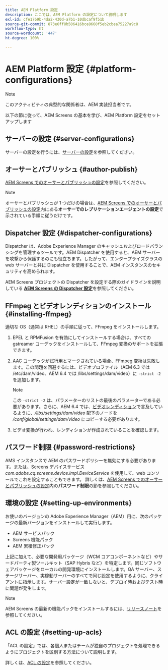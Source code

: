 ```yaml
---
title: AEM Platform 設定
description: ここでは、AEM Platform の設定について説明します
exl-id: cfe1769b-4da2-430d-a7b1-10dbcaf9f51b
source-git-commit: 873e6ff8b506416bce8660f5eb2cbea75227a9c8
workflow-type: ht
source-wordcount: '447'
ht-degree: 100%

---
```


# AEM Platform 設定 {#platform-configurations}

>[!NOTE]
>
>このアクティビティの典型的な関係者は、AEM 実装担当者です。

以下の節に従って、AEM Screens の基本を学び、AEM Platform 設定をセットアップします

## サーバーの設定 {#server-configurations}

サーバーの設定を行うには、[サーバーの設定](https://experienceleague.adobe.com/ja/docs/experience-manager-screens/user-guide/administering/configuring-screens-introduction#ServerConfiguration)を参照してください。

## オーサーとパブリッシュ {#author-publish}

[AEM Screens でのオーサーとパブリッシュの設定](https://experienceleague.adobe.com/ja/docs/experience-manager-screens/user-guide/administering/author-publish/author-and-publish)を参照してください。

>[!NOTE]
>
>オーサーとパブリッシュが 1 つだけの場合は、[AEM Screens でのオーサーとパブリッシュの設定](https://experienceleague.adobe.com/ja/docs/experience-manager-screens/user-guide/administering/author-publish/author-and-publish)内にある&#x200B;**オーサーでのレプリケーションエージェントの設定**&#x200B;で示されている手順に従うだけです。

## Dispatcher 設定 {#dispatcher-configurations}

Dispatcher は、Adobe Experience Manager のキャッシュおよびロードバランシングを管理するツールです。AEM Dispatcher を使用すると、AEM サーバーを攻撃から保護するのにも役立ちます。したがって、エンタープライズクラスの web サーバーと共に Dispatcher を使用することで、AEM インスタンスのセキュリティを高められます。

AEM Screens プロジェクトの Dispatcher を設定する際のガイドラインを説明している **[AEM Screens の Dispatcher 設定](https://experienceleague.adobe.com/ja/docs/experience-manager-screens/user-guide/administering/dispatcher-configurations-aem-screens)**&#x200B;を参照してください。

## FFmpeg とビデオレンディションのインストール {#installing-ffmpeg}

適切な OS（通常は RHEL）の手順に従って、FFmpeg をインストールします。

1. EPEL と RPMFusion を有効にしてインストールする場合は、すべての gstreamer コーデックをインストールして、FFmpeg 変換のサポートを拡張できます。
1. AAC コーデックが試行用とマークされている場合、FFmpeg 変換は失敗します。この問題を回避するには、ビデオプロファイル（AEM 6.3 では /etc/dam/video、AEM 6.4 では /libs/settings/dam/video）に `-strict -2` を追加します。

   >[!NOTE]
   >
   >この `-strict -2` は、パラメーターのリストの最後のパラメーターである必要があります。さらに、AEM 6.4 では、[ビデオレンディション](https://experienceleague.adobe.com/ja/docs/experience-manager-screens/user-guide/authoring/product-features/generating-renditions)で言及しているように、*/libs/settings/dam/video* 配下のノードを */conf/global/settings/dam/video* にコピーする必要があります。
1. ビデオ変換が行われ、レンディションが作成されていることを確認します。

## パスワード制限 {#password-restrictions}

AMS インスタンスで AEM のパスワードポリシーを無効にする必要があります。または、Screens デバイスサービス *com.adobe.cq.screens.device.impl.DeviceService* を使用して、web コンソールでこれを設定することもできます。
詳しくは、[AEM Screens でのオーサーとパブリッシュの設定](https://experienceleague.adobe.com/ja/docs/experience-manager-screens/user-guide/administering/author-publish/author-and-publish)内の&#x200B;**パスワード制限**&#x200B;の節を参照してください。

## 環境の設定 {#setting-up-environments}

お使いのバージョンの Adobe Experience Manager（AEM）用に、次のパッケージの最新バージョンをインストールして実行します。

* AEM サービスパック
* Screens 機能パック
* AEM 累積修正パック

上記に加えて、必要な開発用パッケージ（WCM コアコンポーネントなど）やサードパーティ製ツールキット（SAP Hybris など）を特定します。同じソフトウェアパッケージをローカルの開発環境にインストールします。QA サーバー、ステージサーバー、実稼動サーバーのすべてで同じ設定を使用するように、クライアントに指示します。サーバー設定が一致しないと、デプロイ時およびテスト時に問題が発生します。

>[!NOTE]
>
>AEM Screens の最新の機能パックをインストールするには、[リリースノート](https://experienceleague.adobe.com/ja/docs/experience-manager-screens/user-guide/aem-screens-introduction)を参照してください。

## ACL の設定 {#setting-up-acls}

「ACL の設定」では、各個人またはチームが独自のプロジェクトを処理できるようにプロジェクトを区別する方法について説明します。

詳しくは、[ACL の設定](https://experienceleague.adobe.com/ja/docs/experience-manager-screens/user-guide/administering/setting-up-acls)を参照してください。
